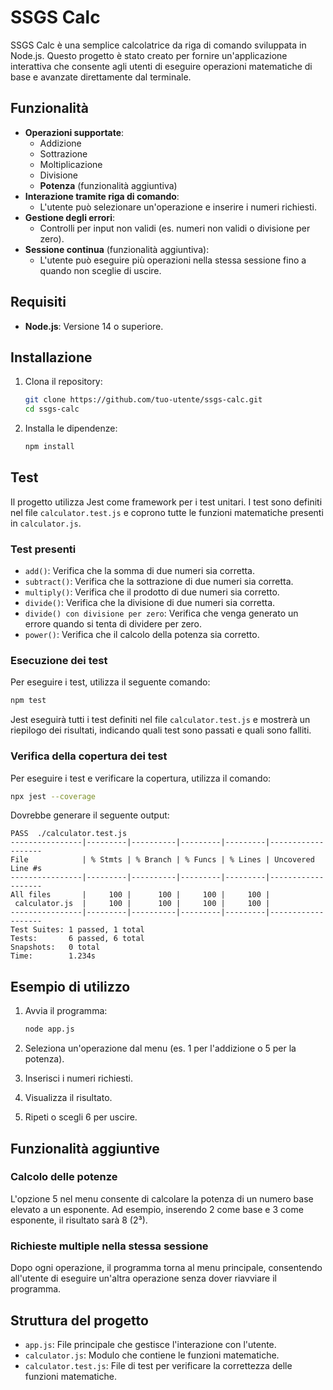 # SSGS Calc

SSGS Calc è una semplice calcolatrice da riga di comando sviluppata in Node.js. Questo progetto è stato creato per fornire un'applicazione interattiva che consente agli utenti di eseguire operazioni matematiche di base e avanzate direttamente dal terminale.

## Funzionalità

- **Operazioni supportate**:
  - Addizione
  - Sottrazione
  - Moltiplicazione
  - Divisione
  - **Potenza** (funzionalità aggiuntiva)
- **Interazione tramite riga di comando**:
  - L'utente può selezionare un'operazione e inserire i numeri richiesti.
- **Gestione degli errori**:
  - Controlli per input non validi (es. numeri non validi o divisione per zero).
- **Sessione continua** (funzionalità aggiuntiva):
  - L'utente può eseguire più operazioni nella stessa sessione fino a quando non sceglie di uscire.

## Requisiti

- **Node.js**: Versione 14 o superiore.

## Installazione

1. Clona il repository:
   ```bash
   git clone https://github.com/tuo-utente/ssgs-calc.git
   cd ssgs-calc
   ```

2. Installa le dipendenze:
   ```bash
   npm install
   ```

## Test

Il progetto utilizza Jest come framework per i test unitari. I test sono definiti nel file `calculator.test.js` e coprono tutte le funzioni matematiche presenti in `calculator.js`.

### Test presenti

- `add()`: Verifica che la somma di due numeri sia corretta.
- `subtract()`: Verifica che la sottrazione di due numeri sia corretta.
- `multiply()`: Verifica che il prodotto di due numeri sia corretto.
- `divide()`: Verifica che la divisione di due numeri sia corretta.
- `divide() con divisione per zero`: Verifica che venga generato un errore quando si tenta di dividere per zero.
- `power()`: Verifica che il calcolo della potenza sia corretto.

### Esecuzione dei test

Per eseguire i test, utilizza il seguente comando:
```bash
npm test
```
Jest eseguirà tutti i test definiti nel file `calculator.test.js` e mostrerà un riepilogo dei risultati, indicando quali test sono passati e quali sono falliti.

### Verifica della copertura dei test

Per eseguire i test e verificare la copertura, utilizza il comando:
```bash
npx jest --coverage
```

Dovrebbe generare il seguente output:
```
PASS  ./calculator.test.js
----------------|---------|----------|---------|---------|-------------------
File            | % Stmts | % Branch | % Funcs | % Lines | Uncovered Line #s
----------------|---------|----------|---------|---------|-------------------
All files       |     100 |      100 |     100 |     100 |
 calculator.js  |     100 |      100 |     100 |     100 |
----------------|---------|----------|---------|---------|-------------------
Test Suites: 1 passed, 1 total
Tests:       6 passed, 6 total
Snapshots:   0 total
Time:        1.234s
```

## Esempio di utilizzo

1. Avvia il programma:
   ```bash
   node app.js
   ```

2. Seleziona un'operazione dal menu (es. 1 per l'addizione o 5 per la potenza).
3. Inserisci i numeri richiesti.
4. Visualizza il risultato.
5. Ripeti o scegli 6 per uscire.

## Funzionalità aggiuntive

### Calcolo delle potenze

L'opzione 5 nel menu consente di calcolare la potenza di un numero base elevato a un esponente. Ad esempio, inserendo 2 come base e 3 come esponente, il risultato sarà 8 (2³).

### Richieste multiple nella stessa sessione

Dopo ogni operazione, il programma torna al menu principale, consentendo all'utente di eseguire un'altra operazione senza dover riavviare il programma.

## Struttura del progetto

- `app.js`: File principale che gestisce l'interazione con l'utente.
- `calculator.js`: Modulo che contiene le funzioni matematiche.
- `calculator.test.js`: File di test per verificare la correttezza delle funzioni matematiche.
